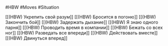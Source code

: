 #HBW #Moves #Situation 

[[(HBW) Укрепить свой разум]]
[[(HBW) Бросится в погоню]]
[[(HBW) Закончить бой]]
[[(HBW) Задержать дыхание]]
[[(HBW) Я знаю одного парня]]
[[(HBW) Проводить время в компании]]
[[(HBW) Бежать со всех ног]]
[[(HBW) Разведать все впереди]]
[[(HBW) Действовать вместе]]
[[(HBW) Двинуться вперед]]